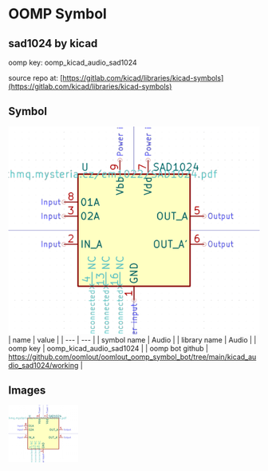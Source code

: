 # OOMP Symbol  
## sad1024  by kicad  
  
oomp key: oomp_kicad_audio_sad1024  
  
source repo at: [https://gitlab.com/kicad/libraries/kicad-symbols](https://gitlab.com/kicad/libraries/kicad-symbols)  
## Symbol  
  
[![working.png](working_600.png)](working.png)  
| name | value | 
| --- | --- | 
| symbol name | Audio | 
| library name | Audio | 
| oomp key | oomp_kicad_audio_sad1024 | 
| oomp bot github | https://github.com/oomlout/oomlout_oomp_symbol_bot/tree/main/kicad_audio_sad1024/working | 
## Images  
  
[![working.png](working_140.png)](working.png)  
